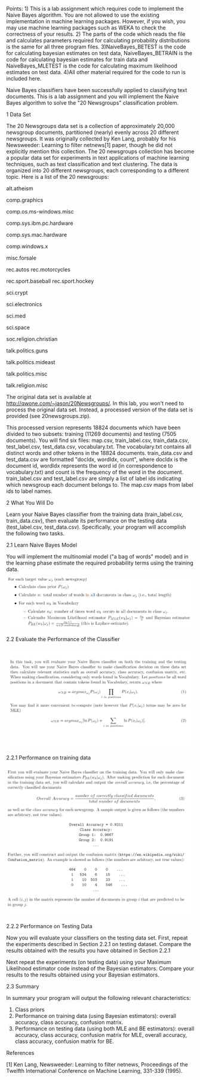 Points: 1) This is a lab assignment which requires code to implement the Naive Bayes algorithm. You are not allowed to use the existing implementation in machine learning packages. However, if you wish, you may use machine learning packages such as WEKA to check the correctness of your results.
2) The parts of the code which reads the file and calculates parameters required for calculating probability distributions is the same for all three program files.
3)NaiveBayes_BETEST is the code for calculating bayesian estimates on test data, NaiveBayes_BETRAIN is the code for calculating bayesian estimates for train data and NaiveBayes_MLETEST is the code for calculating maximum likelihood estimates on test data.
4)All other material required for the code to run is included here.


Naive Bayes classifiers have been successfully applied to classifying text documents. This is a lab assignment and you will implement the Naive Bayes algorithm to solve the "20 Newsgroups" classification problem.

1 Data Set

The 20 Newsgroups data set is a collection of approximately 20,000 newsgroup documents, partitioned (nearly) evenly across 20 different
newsgroups. It was originally collected by Ken Lang, probably for his Newsweeder: Learning to filter netnews[1] paper, though he did not
explicitly mention this collection. The 20 newsgroups collection has become a popular data set for experiments in text applications of
machine learning techniques, such as text classification and text clustering. The data is organized into 20 different newsgroups, each
corresponding to a different topic. Here is a list of the 20 newsgroups:

alt.atheism

comp.graphics

comp.os.ms-windows.misc

comp.sys.ibm.pc.hardware

comp.sys.mac.hardware

comp.windows.x

misc.forsale

rec.autos rec.motorcycles

rec.sport.baseball rec.sport.hockey

sci.crypt

sci.electronics

sci.med

sci.space

soc.religion.christian

talk.politics.guns

talk.politics.mideast

talk.politics.misc

talk.religion.misc


The original data set is available at http://qwone.com/~jason/20Newsgroups/. In this lab, you won't need to process the original data
set. Instead, a processed version of the data set is provided (see 20newsgroups.zip).

This processed version represents 18824 documents which have been divided to two subsets: training (11269 documents) and testing (7505
documents). You will find six files: map.csv, train_label.csv, train_data.csv, test_label.csv, test_data.csv, vocabulary.txt. The
vocabulary.txt contains all distinct words and other tokens in the 18824 documents. train_data.csv and test_data.csv are formatted
"docIdx, wordIdx, count", where docIdx is the document id, wordIdx represents the word id (in correspondence to vocabulary.txt) and
count is the frequency of the word in the document. train_label.csv and test_label.csv are simply a list of label ids indicating which
newsgroup each document belongs to. The map.csv maps from label ids to label names.

2 What You Will Do

Learn your Naive Bayes classifier from the training data (train_label.csv, train_data.csv), then evaluate its performance on the
testing data (test_label.csv, test_data.csv). Specifically, your program will accomplish the following two tasks. 

2.1 Learn Naive Bayes Model

You will implement the multinomial model ("a bag of words" model) and in the learning phase estimate the required probability terms
using the training data.

![alt text](Screenshots/image.png)

2.2 Evaluate the Performance of the Classifier

![alt text](Screenshots/image1.png)

2.2.1 Performance on training data

![alt text](Screenshots/image2.png)

2.2.2 Performance on Testing Data

Now you will evaluate your classifiers on the testing data set. First, repeat the experiments described in Section 2.2.1 on testing dataset. Compare the results obtained with the results you have obtained in Section 2.2.1

Next repeat the experiments (on testing data) using your Maximum Likelihood estimator code instead of the Bayesian estimators. Compare your results to the results obtained using your Bayesian estimators.

2.3 Summary

In summary your program will output the following relevant characteristics:

1. Class priors
2. Performance on training data (using Bayesian estimators): overall accuracy, class accuracy, confusion matrix.
3. Performance on testing data (using both MLE and BE estimators): overall accuracy, class accuracy, confusion matrix for MLE, overall accuracy, class accuracy, confusion matrix for BE.

References

[1] Ken Lang, Newsweeder: Learning to filter netnews, Proceedings of the Twelfth International Conference on Machine Learning, 331-339 (1995).
